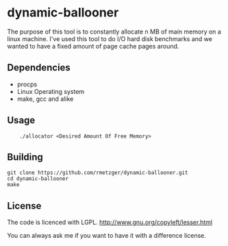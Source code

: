 dynamic-ballooner
=================

The purpose of this tool is to constantly allocate n MB of main memory on a
linux machine.  I've used this tool to do I/O hard disk benchmarks and we
wanted to have a fixed amount of page cache pages around.

Dependencies
-------------------------
 * procps
 * Linux Operating system
 * make, gcc and alike

Usage
-------------------------
        ./allocator <Desired Amount Of Free Memory>


Building
-------------------------
	git clone https://github.com/rmetzger/dynamic-ballooner.git
	cd dynamic-ballooner
	make


License
-------------------------

The code is licenced with LGPL. http://www.gnu.org/copyleft/lesser.html

You can always ask me if you want to have it with a difference license.
